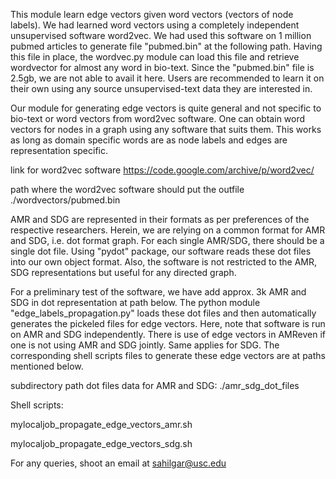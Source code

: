This module learn edge vectors given word vectors (vectors of node labels). We had learned word vectors using a completely independent unsupervised software word2vec. We had used this software on 1 million pubmed articles to generate file "pubmed.bin" at the following path. Having this file in place, the wordvec.py module can load this file and retrieve wordvector for almost any word in bio-text. Since the "pubmed.bin" file is 2.5gb, we are not able to avail it here. Users are recommended to learn it on their own using any source unsupervised-text data they are interested in. 

Our module for generating edge vectors is quite general and not specific to bio-text or word vectors from word2vec software. One can obtain word vectors for nodes in a graph using any software that suits them. This works as long as domain specific words are as node labels and edges are representation specific.  

link for word2vec software 
https://code.google.com/archive/p/word2vec/

path where the word2vec software should put the outfile
./wordvectors/pubmed.bin


AMR and SDG are represented in their formats as per preferences of the respective researchers. Herein, we are relying on a common format for AMR and SDG, i.e. dot format graph. For each single AMR/SDG, there should be a single dot file. Using "pydot" package, our software reads these dot files into our own object format. Also, the software is not restricted to the AMR, SDG representations but useful for any directed graph. 

For a preliminary test of the software, we have add approx. 3k AMR and SDG in dot representation at path below. The python module "edge_labels_propagation.py" loads these dot files and then automatically generates the pickeled files for edge vectors. Here, note that software is run on AMR and SDG independently. There is use of edge vectors in AMReven if one is not using AMR and SDG jointly. Same applies for SDG. The corresponding shell scripts files to generate these edge vectors are at paths mentioned below. 

subdirectory path dot files data for AMR and SDG:
./amr_sdg_dot_files

Shell scripts:

mylocaljob_propagate_edge_vectors_amr.sh

mylocaljob_propagate_edge_vectors_sdg.sh


For any queries, shoot an email at 
sahilgar@usc.edu

